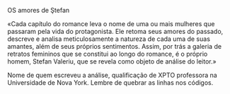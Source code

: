 OS amores de Ştefan

«Cada capítulo do romance leva o nome de uma ou mais mulheres que passaram pela vida do protagonista. Ele retoma seus amores do passado, descreve e analisa meticulosamente a natureza de cada uma de suas amantes, além de seus próprios sentimentos. Assim, por trás a galeria de retratos femininos que se constitui ao longo do romance, é o próprio homem, Stefan Valeriu, que se revela como objeto de análise do leitor.»

 Nome de quem escreveu a análise, qualificação de XPTO professora na Universidade de Nova York. Lembre de quebrar as linhas nos códigos.
